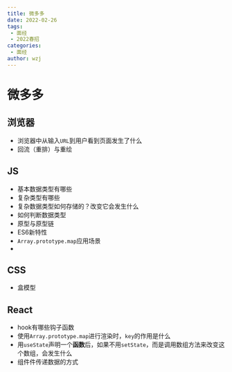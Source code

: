 ```yaml
---
title: 微多多
date: 2022-02-26
tags:
 - 面经
 - 2022春招
categories:
 - 面经
author: wzj
---
```

# 微多多
## 浏览器
* 浏览器中从输入`URL`到用户看到页面发生了什么
* 回流（重排）与重绘

## JS
* 基本数据类型有哪些
* 复杂类型有哪些
* 复杂数据类型如何存储的？改变它会发生什么
* 如何判断数据类型
* 原型与原型链
* ES6新特性
* `Array.prototype.map`应用场景
* 

## CSS
* 盒模型

## React
* hook有哪些钩子函数
* 使用`Array.prototype.map`进行渲染时，`key`的作用是什么
* 用`useState`声明一个**函数**后，如果不用`setState`，而是调用数组方法来改变这个数组，会发生什么
* 组件件传递数据的方式


